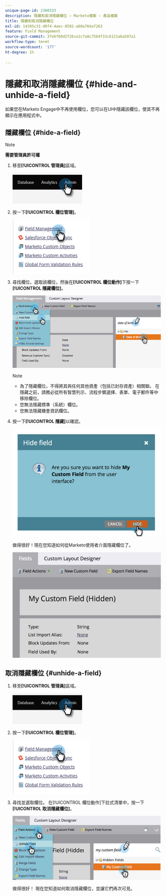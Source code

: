 ```yaml
---
unique-page-id: 2360333
description: 隱藏和取消隱藏欄位 — Marketo檔案 — 產品檔案
title: 隱藏和取消隱藏欄位
exl-id: 14395c31-d0f4-4aec-8592-a60a764a7263
feature: Field Management
source-git-commit: 37e6f60d2f26ce2c7a8c7564f33c6121a6a507a1
workflow-type: tm+mt
source-wordcount: '177'
ht-degree: 1%

---
```


# 隱藏和取消隱藏欄位 {#hide-and-unhide-a-field}

如果您在Marketo Engage中不再使用欄位，您可以在UI中隱藏該欄位，使其不再顯示在應用程式中。

## 隱藏欄位 {#hide-a-field}

>[!NOTE]
>
>**需要管理員許可權**

1. 移至&#x200B;**[!UICONTROL 管理員]**&#x200B;區域。

   ![](assets/hide-and-unhide-a-field-1.png)

1. 按一下&#x200B;**[!UICONTROL 欄位管理]**。

   ![](assets/hide-and-unhide-a-field-2.png)

1. 尋找欄位，選取該欄位，然後在&#x200B;**[!UICONTROL 欄位動作]**&#x200B;下按一下&#x200B;**[!UICONTROL 隱藏欄位]**。

   ![](assets/hide-and-unhide-a-field-3.png)

   >[!NOTE]
   >
   >* 為了隱藏欄位，不得將其與任何其他資產（包括已封存資產）相關聯。 在隱藏之前，請務必從所有智慧列示、流程步驟選擇、表單、電子郵件等中移除欄位。
   >* 您無法隱藏標準（系統）欄位。
   >* 您無法隱藏機會資訊欄位。

1. 按一下&#x200B;**[!UICONTROL 隱藏]**&#x200B;以確認。

   ![](assets/hide-and-unhide-a-field-4.png)

   做得很好！現在您知道如何從Marketo使用者介面隱藏欄位了。

   ![](assets/hide-and-unhide-a-field-5.png)

## 取消隱藏欄位 {#unhide-a-field}

1. 移至&#x200B;**[!UICONTROL 管理員]**&#x200B;區域。

   ![](assets/hide-and-unhide-a-field-6.png)

1. 按一下&#x200B;**[!UICONTROL 欄位管理]**。

   ![](assets/hide-and-unhide-a-field-7.png)

1. 尋找並選取欄位。 在[!UICONTROL 欄位動作]下拉式清單中，按一下&#x200B;**[!UICONTROL 取消隱藏欄位]**。

   ![](assets/hide-and-unhide-a-field-8.png)

   做得很好！ 現在您知道如何取消隱藏欄位，並讓它們再次可見。

